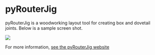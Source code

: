 # pyRouterJig
pyRouterJig is a woodworking layout tool for creating box and dovetail
joints.  Below is a sample screen shot.

<img src="http://github.com/lowrie/pyRouterJig/blob/gh-pages/opening_screen_shot.png">

For more information, [see the pyRouterJig website](http://lowrie.github.io/pyRouterJig/)

